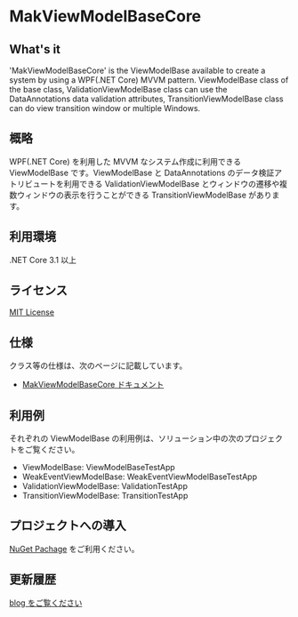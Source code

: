 # MakViewModelBaseCore
## What's it
'MakViewModelBaseCore' is the ViewModelBase available to create a system by using a WPF(.NET Core) MVVM pattern. ViewModelBase class of the base class, ValidationViewModelBase class can use the DataAnnotations data validation attributes, TransitionViewModelBase class can do view transition window or multiple Windows.
## 概略
WPF(.NET Core) を利用した MVVM なシステム作成に利用できる ViewModelBase です。ViewModelBase と DataAnnotations のデータ検証アトリビュートを利用できる ValidationViewModelBase とウィンドウの遷移や複数ウィンドウの表示を行うことができる TransitionViewModelBase があります。
## 利用環境
.NET Core 3.1 以上
## ライセンス
[MIT License](./LICENSE)
## 仕様
クラス等の仕様は、次のページに記載しています。

* [MakViewModelBaseCore ドキュメント](http://www.makcraft.com/specs/makviewmodelbasecore/)
## 利用例
それぞれの ViewModelBase の利用例は、ソリューション中の次のプロジェクトをご覧ください。

* ViewModelBase: ViewModelBaseTestApp
* WeakEventViewModelBase: WeakEventViewModelBaseTestApp
* ValidationViewModelBase: ValidationTestApp
* TransitionViewModelBase: TransitionTestApp
## プロジェクトへの導入
[NuGet Pachage]() をご利用ください。
## 更新履歴
[blog をご覧ください](http://www.makcraft.com/blog/meditation/category/viewmodelbase/)

